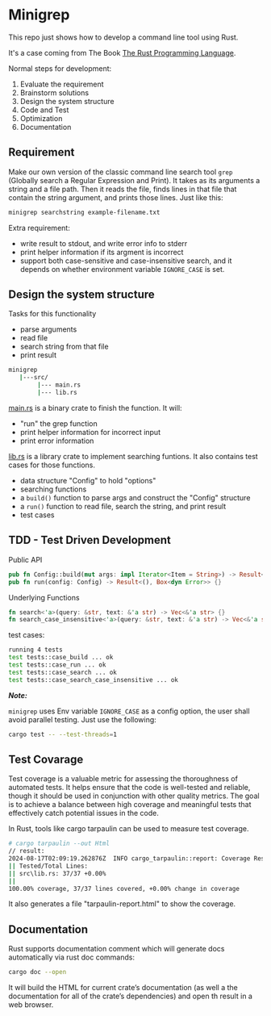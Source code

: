 Minigrep
===

This repo just shows how to develop a command line tool using Rust.

It's a case coming from The Book
[The Rust Programming Language][the book].


Normal steps for development:

1. Evaluate the requirement
2. Brainstorm solutions
3. Design the system structure
4. Code and Test
5. Optimization
6. Documentation

Requirement
---

Make our own version of the classic command line search tool `grep`
(Globally search a Regular Expression and Print).
It takes as its arguments a string and a file path.
Then it reads the file, finds lines in that file that contain the
string argument, and prints those lines. Just like this:

```bash
minigrep searchstring example-filename.txt
```

Extra requirement:

* write result to stdout, and write error info to stderr
* print helper information if its argment is incorrect
* support both case-sensitive and case-insensitive search,
and it depends on whether environment variable `IGNORE_CASE` is set.

Design the system structure
---

Tasks for this functionality

* parse arguments
* read file
* search string from that file
* print result

```bash
minigrep
   |---src/
        |--- main.rs
        |--- lib.rs
```

[main.rs](./src/main.rs) is a binary crate to finish the function.
It will:

* "run" the grep function
* print helper information for incorrect input
* print error information

[lib.rs](./src/lib.rs) is a library crate to implement searching funtions.
It also contains test cases for those functions.

* data structure "Config" to hold "options"
* searching functions
* a `build()` function to parse args and construct the "Config" structure
* a `run()` function to read file, search the string, and print result
* test cases

TDD - Test Driven Development
---

Public API

```rust
pub fn Config::build(mut args: impl Iterator<Item = String>) -> Result<Config, &'static str {}
pub fn run(config: Config) -> Result<(), Box<dyn Error>> {}
```

Underlying Functions

```rust
fn search<'a>(query: &str, text: &'a str) -> Vec<&'a str> {}
fn search_case_insensitive<'a>(query: &str, text: &'a str) -> Vec<&'a str> {}
```

test cases:

```bash
running 4 tests
test tests::case_build ... ok
test tests::case_run ... ok
test tests::case_search ... ok
test tests::case_search_case_insensitive ... ok
```

***Note:***

`minigrep` uses Env variable `IGNORE_CASE` as a config option,
the user shall avoid parallel testing. Just use the following:

```bash
cargo test -- --test-threads=1
```

Test Covarage
---

Test coverage is a valuable metric for assessing the thoroughness
of automated tests. It helps ensure that the code is well-tested
and reliable, though it should be used in conjunction with other
quality metrics.
The goal is to achieve a balance between high coverage and meaningful
tests that effectively catch potential issues in the code.

In Rust, tools like cargo tarpaulin can be used to measure test coverage.

```bash
# cargo tarpaulin --out Html
// result:
2024-08-17T02:09:19.262876Z  INFO cargo_tarpaulin::report: Coverage Results:
|| Tested/Total Lines:
|| src\lib.rs: 37/37 +0.00%
||
100.00% coverage, 37/37 lines covered, +0.00% change in coverage
```

It also generates a file "tarpaulin-report.html" to show the coverage.

Documentation
---

Rust supports documentation comment which will generate docs
automatically via rust doc commands:

```bash
cargo doc --open
```

It will build the HTML for current crate’s documentation (as well a
the documentation for all of the crate’s dependencies) and open th
result in a web browser. 

[the book]: https://rust-book.cs.brown.edu/
